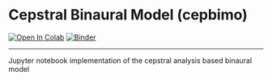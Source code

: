 # Cepstral Binaural Model (cepbimo)
[![Open In Colab](https://colab.research.google.com/assets/colab-badge.svg)](https://colab.research.google.com/github/JerameyATyler/cepbimo/blob/main/cepbimo/cepbimo.ipynb) [![Binder](https://mybinder.org/badge_logo.svg)](https://mybinder.org/v2/gh/JerameyATyler/cepbimo.git/HEAD) 
***
Jupyter notebook implementation of the cepstral analysis based binaural model
